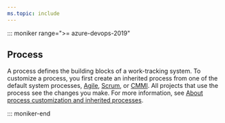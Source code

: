 ```yaml
---
ms.topic: include
---
```

 
::: moniker range=">= azure-devops-2019"  

## Process

A process defines the building blocks of a work-tracking system. To customize a process, you first create an inherited process from one of the default system processes, [Agile](../../boards/work-items/guidance/agile-process.md), [Scrum](../../boards/work-items/guidance/scrum-process.md), or [CMMI](../../boards/work-items/guidance/cmmi-process.md). All projects that use the process see the changes you make. For more information, see [About process customization and inherited processes](../../organizations/settings/work/inheritance-process-model.md).  

::: moniker-end